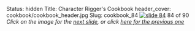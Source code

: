 Status: hidden
Title: Character Rigger's Cookbook
header_cover: cookbook/cookbook_header.jpg
Slug: cookbook_84
[![slide 84](https://dl.dropboxusercontent.com/u/2977490/presentations/cookbook/img84.jpg)](cookbook_85)
84 of 90
_Click on the image for the [next slide](cookbook_85), or click [here for the previous one](cookbook_83)_
